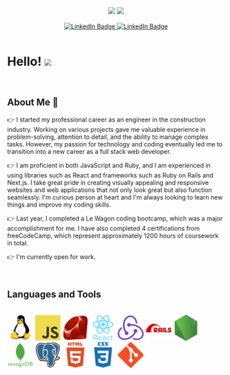 <div align="center">
  <img 
    src="https://github-readme-streak-stats-jorgenlts-projects.vercel.app?user=jorgenlt&theme=dark&background=000000"
    height="150px"
  />
  <img 
    src="https://github-readme-stats.vercel.app/api/top-langs/?username=jorgenlt&layout=compact&theme=vision-friendly-dark"
    height="150px"
  />
</div>

<br/>

<div 
  id="badges"
  align="center"
>
  <a 
    href="https://linkedin.com/in/jorgenlt" 
    target="_blank"
  >
    <img 
      src="https://img.shields.io/badge/LinkedIn-blue?style=for-the-badge&logo=linkedin&logoColor=white" 
      alt="LinkedIn Badge"
    />
  </a>
  <a 
    href="https://jorgenlt.no"
    target="_blank"
  >
    <img 
      src="https://img.shields.io/badge/Portfolio-darkcyan?logo=react&logoColor=white&style=for-the-badge" 
      alt="LinkedIn Badge"
    />
  </a>
</div>
  
<br/>
  
<h1>
  Hello!
  <img src="https://media.giphy.com/media/hvRJCLFzcasrR4ia7z/giphy.gif" width="30px"/>
</h1>

<br/>

<h2>About Me 👀</h2>

<div align="start">
  <p>
    👉 I started my professional career as an engineer in the construction industry. Working on various projects gave me valuable experience in problem-solving, attention to detail, and the ability to manage complex tasks. However, my passion for technology and coding eventually led me to transition into a new career as a full stack web developer.
  </p>
  <p>
    👉 I am proficient in both JavaScript and Ruby, and I am experienced in using libraries such as React and frameworks such as Ruby on Rails and Next.js. I take great pride in creating visually appealing and responsive websites and web applications that not only look great but also function seamlessly. I'm curious person at heart and I'm always looking to learn new things and improve my coding skills.
  </p>
  <p>
    👉 Last year, I completed a Le Wagon coding bootcamp, which was a major accomplishment for me. I have also completed 4 certifications from freeCodeCamp, which represent approximately 1200 hours of coursework in total.
  </p>
  <p>
    👉 I'm currently open for work.
  </p>
</div>
  
<br/>

<h2>Languages and Tools</h2>

<br/>

<div>
  <img 
    src="https://raw.githubusercontent.com/devicons/devicon/55609aa5bd817ff167afce0d965585c92040787a/icons/linux/linux-original.svg" 
    title="Linux" 
    alt="Linux" 
    width="60" 
    height="60"
  />
  <img 
    src="https://raw.githubusercontent.com/devicons/devicon/1119b9f84c0290e0f0b38982099a2bd027a48bf1/icons/javascript/javascript-original.svg" 
    title="JavaScript" 
    alt="JavaScript" 
    width="60" 
    height="60"
  />
  <img 
    src="https://raw.githubusercontent.com/devicons/devicon/1119b9f84c0290e0f0b38982099a2bd027a48bf1/icons/ruby/ruby-original.svg"
    title="Ruby"
    alt="Ruby" 
    width="60" 
    height="60"
  />
  <img 
    src="https://raw.githubusercontent.com/devicons/devicon/1119b9f84c0290e0f0b38982099a2bd027a48bf1/icons/react/react-original-wordmark.svg" 
    title="React" 
    alt="React" 
    width="60" 
    height="60"
  />
  <img 
    src="https://github.com/devicons/devicon/blob/master/icons/redux/redux-original.svg" 
    title="Redux" 
    alt="Redux" 
    width="60" 
    height="60"
  />
  <img 
    src="https://raw.githubusercontent.com/devicons/devicon/1119b9f84c0290e0f0b38982099a2bd027a48bf1/icons/rails/rails-plain-wordmark.svg" 
    title="Rails" 
    alt="Rails" 
    width="60" 
    height="60"
  />
  <img 
    src="https://raw.githubusercontent.com/devicons/devicon/55609aa5bd817ff167afce0d965585c92040787a/icons/nodejs/nodejs-original.svg" 
    title="Node.js" 
    alt="Node.js" 
    width="60" 
    height="60"
  />
  <img 
    src="https://raw.githubusercontent.com/devicons/devicon/55609aa5bd817ff167afce0d965585c92040787a/icons/mongodb/mongodb-plain-wordmark.svg" 
    title="MongoDB" 
    alt="MongoDB" 
    width="60" 
    height="60"
  />
  <img 
    src="https://raw.githubusercontent.com/devicons/devicon/1119b9f84c0290e0f0b38982099a2bd027a48bf1/icons/postgresql/postgresql-original.svg" 
    title="PostgreSQL" 
    alt="PostgreSQL" 
    width="60" 
    height="60"
  />
  <img 
    src="https://raw.githubusercontent.com/devicons/devicon/1119b9f84c0290e0f0b38982099a2bd027a48bf1/icons/html5/html5-plain-wordmark.svg" 
    title="HTML" 
    alt="HTML" 
    width="60" 
    height="60"
  />
  <img 
    src="https://raw.githubusercontent.com/devicons/devicon/1119b9f84c0290e0f0b38982099a2bd027a48bf1/icons/css3/css3-plain-wordmark.svg" 
    title="CSS" 
    alt="CSS" 
    width="60" 
    height="60"
  />
  <img 
    src="https://raw.githubusercontent.com/devicons/devicon/1119b9f84c0290e0f0b38982099a2bd027a48bf1/icons/git/git-original.svg" 
    title="Git" 
    alt="Git" 
    width="60" 
    height="60"
  />
</div>

<br/>
  


<br/>

<br/>

